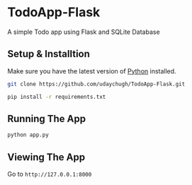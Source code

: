 # TodoApp-Flask

A simple Todo app using Flask and SQLite Database

## Setup & Installtion

Make sure you have the latest version of [Python](https://www.python.org/downloads/) installed.

```bash
git clone https://github.com/udaychugh/TodoApp-Flask.git
```

```bash
pip install -r requirements.txt
```

## Running The App

```bash
python app.py
```

## Viewing The App

Go to `http://127.0.0.1:8000`
